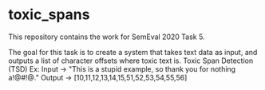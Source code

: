 # toxic_spans
This repository contains the work for SemEval 2020 Task 5.

The goal for this task is to create a system that takes text data as input, and outputs a list of character offsets where toxic text is. Toxic Span Detection (TSD)
Ex: 
Input → "This is a stupid example, so thank you for nothing a!@#!@."
Output → [10,11,12,13,14,15,51,52,53,54,55,56]

